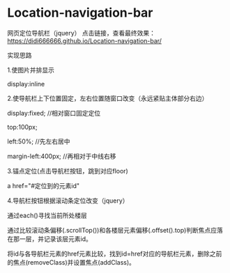 # Location-navigation-bar
网页定位导航栏（jquery）  点击链接，查看最终效果：https://didi666666.github.io/Location-navigation-bar/

实现思路

1.使图片并排显示

display:inline


2.使导航栏上下位置固定，左右位置随窗口改变（永远紧贴主体部分右边）

display:fixed;        //相对窗口固定定位

top:100px;

left:50%;             //先左右居中

margin-left:400px;    //再相对于中线右移


3.锚点定位(点击导航栏按钮，跳到对应floor)

a href="#定位到的元素id"


4.导航栏按钮根据滚动条定位改变（jquery）

通过each()寻找当前所处楼层

通过比较滚动条偏移(.scrollTop())和各楼层元素偏移(.offset().top)判断焦点应落在那一层，并记录该层元素id。

将id与各导航栏元素的href元素比较，找到id=href对应的导航栏元素，删除之前的焦点(removeClass)并设置焦点(addClass)。
